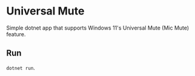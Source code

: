 # Universal Mute

Simple dotnet app that supports Windows 11's Universal Mute (Mic Mute) feature.

## Run

`dotnet run`.